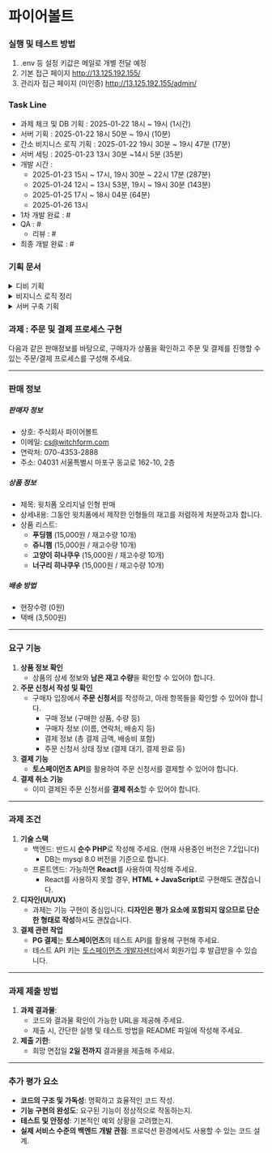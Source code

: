 # 파이어볼트

### 실행 및 테스트 방법
1. .env 등 설정 키값은 메일로 개별 전달 예정
2. 기본 접근 페이지 http://13.125.192.155/
3. 관리자 접근 페이지 (미인증) http://13.125.192.155/admin/

### Task Line
- 과제 체크 및 DB 기획 : 2025-01-22 18시 ~ 19시 (1시간)
- 서버 기획 : 2025-01-22 18시 50분 ~ 19시 (10분)
- 간소 비지니스 로직 기획 : 2025-01-22 19시 30분 ~ 19시 47분 (17분)
- 서버 세팅 : 2025-01-23 13시 30분 ~14시 5분 (35분)
- 개발 시간 : 
  - 2025-01-23 15시 ~ 17시, 19시 30분 ~ 22시 17분 (287분)
  - 2025-01-24 12시 ~ 13시 53분, 19시 ~ 19시 30분 (143분)
  - 2025-01-25 17시 ~ 18시 04분 (64분)
  - 2025-01-26 13시 
- 1차 개발 완료 : #
- QA : #
    - 리뷰 : #
- 최종 개발 완료 : #


### 기획 문서
<details><summary>디비 기획
</summary>

- 업체 Table : **companies**
    1. id
    2. 상호명 : name
    3. 이메일 : email
    4. 연락처 : contact
    5. 우편번호 : postal_code
    6. 주소 : address
    7. 등록 시간 : created_dt
    8. 수정 시간 : updated_dt
    - SQL Table

        ```sql
        CREATE TABLE companies (
            id INT AUTO_INCREMENT PRIMARY KEY,
            name VARCHAR(100) NOT NULL,
            email VARCHAR(100) NOT NULL,
            contact VARCHAR(20) NOT NULL,
            postal_code VARCHAR(10),
            address TEXT NOT NULL,
            created_dt DATETIME DEFAULT CURRENT_TIMESTAMP,
            updated_dt DATETIME DEFAULT CURRENT_TIMESTAMP ON UPDATE CURRENT_TIMESTAMP
        );
        ```


---

- 상품 게시 Table : **posts**
    1. id
    2. 업체 id : company_id
    3. 제목 : title
    4. 상세 내용 : content
    5. 등록 시간 : created_dt
    6. 수정 시간 : updated_dt
    - SQL Table

        ```sql
        CREATE TABLE posts (
            id INT AUTO_INCREMENT PRIMARY KEY,
            company_id INT NOT NULL,
            title VARCHAR(200) NOT NULL,
            content TEXT,
            created_dt DATETIME DEFAULT CURRENT_TIMESTAMP,
            updated_dt DATETIME DEFAULT CURRENT_TIMESTAMP ON UPDATE CURRENT_TIMESTAMP,
            FOREIGN KEY (company_id) REFERENCES companies(id)
        );
        ```

- 상품 Table : **products**
    1. id
    2. 업체 id : company_id
    3. 상품명 : name
    4. 가격 : price
    5. 할인된 가격 : discounted_price
    6. 할인 표출 형태 (- or %) : discount_format
    7. 등록 시간 : created_dt
    8. 수정 시간 : updated_dt
    - SQL Table

        ```sql
        CREATE TABLE products (
            id INT AUTO_INCREMENT PRIMARY KEY,
            company_id INT NOT NULL,
            name VARCHAR(100) NOT NULL,
            price INT NOT NULL,
            discounted_price INT,
            discount_format VARCHAR(10),
            created_dt DATETIME DEFAULT CURRENT_TIMESTAMP,
            updated_dt DATETIME DEFAULT CURRENT_TIMESTAMP ON UPDATE CURRENT_TIMESTAMP,
            FOREIGN KEY (company_id) REFERENCES companies(id)
        );
        ```

    - 재고 Table : **product_inventories**
        1. id
        2. 상품 id
        3. 업체 id : company_id
        4. 총 재고 : total_inventory
        5. 현재 재고 : current_inventory
        6. 등록 시간 : created_dt
        7. 수정 시간 : updated_dt
        - SQL Table

            ```sql
            CREATE TABLE product_inventories (
                id INT AUTO_INCREMENT PRIMARY KEY,
                product_id INT NOT NULL,
                company_id INT NOT NULL,
                total_inventory INT NOT NULL DEFAULT 0,
                current_inventory INT NOT NULL DEFAULT 0,
                created_dt DATETIME DEFAULT CURRENT_TIMESTAMP,
                updated_dt DATETIME DEFAULT CURRENT_TIMESTAMP ON UPDATE CURRENT_TIMESTAMP,
                FOREIGN KEY (product_id) REFERENCES products(id),
                FOREIGN KEY (company_id) REFERENCES companies(id)
            );
            ```

- 게시 ↔ 상품 연관 Table : **post_products**
    1. id
    2. 업체 id : company_id
    3. 게시 id : post_id
    4. 상품 id : product_id
    5. post 내 판매 가능 최대 상품 수 (재고와 별개) : posted_inventory
    6. 등록 시간 : created_dt
    7. 수정 시간 : updated_dt
    - SQL Table

        ```sql
        CREATE TABLE post_products (
            id INT AUTO_INCREMENT PRIMARY KEY,
            company_id INT NOT NULL,
            post_id INT NOT NULL,
            product_id INT NOT NULL,
            posted_inventory INT NOT NULL DEFAULT 0,
            created_dt DATETIME DEFAULT CURRENT_TIMESTAMP,
            updated_dt DATETIME DEFAULT CURRENT_TIMESTAMP ON UPDATE CURRENT_TIMESTAMP,
            FOREIGN KEY (company_id) REFERENCES companies(id),
            FOREIGN KEY (post_id) REFERENCES posts(id),
            FOREIGN KEY (product_id) REFERENCES products(id)
        );
        ```

- 게시 ↔ 배송 연관 Table: **post_delivery**
    1. id
    2. 업체 id : company_id
    3. 게시 id : post_id
    4. 현장 수령 비용 : pickup_cost : null의 경우 사용 불가
    5. 택배 배송 비용 : delivery_cost : null의 경우 사용 불가
    6. 특정 결제 금액부터의 배송 비용 : free_delivery_amount : null의 경우 사용 불가
    7. 이외 배송 방법 : extra_delivery_method  : null의 경우 사용 불가
    8. 이외 배송 방법 비용 :  extra_delivery_cost  : null의 경우 사용 불가
    9. 등록 시간 : created_dt
    10. 수정 시간 : updated_dt
    - SQL Table

        ```sql
        CREATE TABLE post_delivery (
        id INT AUTO_INCREMENT PRIMARY KEY,
        company_id INT NOT NULL,
        post_id INT NOT NULL,
        pickup_cost INT DEFAULT NULL,
        delivery_cost INT DEFAULT 3500,
        free_delivery_amount INT DEFAULT NULL,
        extra_delivery_method VARCHAR(50),
        extra_delivery_cost INT DEFAULT NULL,
        created_dt DATETIME DEFAULT CURRENT_TIMESTAMP,
        updated_dt DATETIME DEFAULT CURRENT_TIMESTAMP ON UPDATE CURRENT_TIMESTAMP,
        FOREIGN KEY (company_id) REFERENCES companies(id),
        FOREIGN KEY (post_id) REFERENCES posts(id)
        );
        ```


---

- 주문 Table : **orders**
    1. id
    2. 업체 id : company_id
    3. 게시 id : post_id
    4. 주문 번호 : order_number : 년월일His+user_id(더미값)+랜덤숫자(4자)
    5. 구매자명 : customer_name
    6. 구매자 이메일 : customer_email
    7. 구매자 연락처 : customer_phone
    8. 배송 방법 : delivery_type
    9. 배송비 : delivery_cost
    10. 우편번호 : postal_code
    11. 주소 : address
    12. 총 결제 금액 : total_amount
    13. 주문 상태 : status (ENUM - pending, paid, cancelled, completed)
    14. 등록 시간 : created_dt
    15. 수정 시간 : updated_dt
    - SQL Table

        ```sql
        CREATE TABLE orders (
            id INT AUTO_INCREMENT PRIMARY KEY,
            company_id INT NOT NULL,
            post_id INT NOT NULL,
            order_number VARCHAR(20) NOT NULL,
            customer_name VARCHAR(50) NOT NULL,
            customer_email VARCHAR(100),
            customer_phone VARCHAR(20) NOT NULL,
            delivery_type VARCHAR(20) NOT NULL,
            delivery_cost INT DEFAULT 0,
            postal_code VARCHAR(10),
            address TEXT,
            total_amount INT NOT NULL,
            order_status ENUM('pending', 'paid', 'cancelled', 'completed') DEFAULT 'pending',
            created_dt DATETIME DEFAULT CURRENT_TIMESTAMP,
            updated_dt DATETIME DEFAULT CURRENT_TIMESTAMP ON UPDATE CURRENT_TIMESTAMP,
            FOREIGN KEY (company_id) REFERENCES companies(id),
            FOREIGN KEY (post_id) REFERENCES posts(id)
        );
        ```

- 주문 ↔ 상품 연관 Table: **order_products**
    1. id
    2. 게시 id : post_id
    3. 주문 id : order_id
    4. 상품 id : product_id
    5. 수량 : quantity
    6. 구매 당시 가격 : price
    7. 등록 시간 : created_dt
    - SQL Table

        ```sql
        CREATE TABLE order_items (
            id INT AUTO_INCREMENT PRIMARY KEY,
            post_id INT NOT NULL,
            order_id INT NOT NULL,
            product_id INT NOT NULL,
            quantity INT NOT NULL,
            price INT NOT NULL,
            created_dt DATETIME DEFAULT CURRENT_TIMESTAMP,
            FOREIGN KEY (post_id) REFERENCES posts(id),
            FOREIGN KEY (order_id) REFERENCES orders(id),
            FOREIGN KEY (product_id) REFERENCES products(id)
        );
        ```

- 결제 정보 Table: **payments**
    1. id : 토스 페이먼트 결제 키값으로 활용
    2. 주문 id : order_id
    3. 결제 관련 정보 저장 : mid
    4. 결제 방식 : payment_type
    5. 결제 금액 : amount
    6. 취소 금액 : cancelled_amount
    7. tax 금액 : tax_amount
    8. 결제 상태 : status (ENUM - ready, paid, cancelled, failed)
    9. 결제 완료 시간 : paid_at
    10. 결제 취소 시간 : cancelled_at
    11. 취소 사유 : cancel_reason
    12. 실패 사유 : fail_reason
    13. 등록 시간 : created_dt
    14. 수정 시간 : updated_dt
    - SQL Table

        ```sql
        
        CREATE TABLE payments (
            id INT AUTO_INCREMENT PRIMARY KEY,
            order_id INT NOT NULL,
            mid VARCHAR(100) DEFAULT NULL COMMENT '결제 관련 id',
            payment_type VARCHAR(50) NOT NULL,
            amount INT NOT NULL,
            cancelled_amount INT DEFAULT NULL,
            tax_amount INT DEFAULT NULL,
            status ENUM('ready', 'paid', 'cancelled', 'failed') DEFAULT 'ready',
            paid_at DATETIME DEFAULT NULL,
            cancelled_at DATETIME DEFAULT NULL,
            cancel_reason TEXT DEFAULT NULL,
            fail_reason TEXT DEFAULT NULL,
            created_dt DATETIME DEFAULT CURRENT_TIMESTAMP,
            updated_dt DATETIME DEFAULT CURRENT_TIMESTAMP ON UPDATE CURRENT_TIMESTAMP,
            FOREIGN KEY (order_id) REFERENCES orders(id)
        );
        ```

    - 이외 카드 정보등 미저장
</details>



<details><summary>비지니스 로직 정리
</summary>

1. 상품 목록 페이지
    1. posts와 연관 products 정보를 간소하게 표출
        1. 상품명
        2. 재고
        3. 개당 금액
    2. 선택하여 상세 접근
    3. 품절 표기
2. 상품 상세 페이지
    1. posts 정보 표출
    2. products 리스트 표출
        1. 상품 선택 및 요금 계산
        2. 주문하기 처리
3. 주문 처리 페이지
    1. 주문 처리
        1. 재고 감소
    2. 주문 내용 표출
    3. 결제 방법 선택
    4. 결제하기 처리
4. 토스 페이먼츠 결제 처리
    1. 토스 api 활용
5. 결제 결과 페이지
    1. 실패 시 재고 증가
6. 주문 리스트 페이지(전체 표출)
    1. 주문, 결제 리스트 및 데이터 표출
        1. 상태 표시
        2. 결제, 주문 정보 표출
    2. 결제 취소하기 기능 처리
</details>


<details><summary>서버 구축 기획
</summary>

- AWS 사용
    - Amazon linux2 AMI 사용
        - t2.micro 프리티어

        ```bash
        # 시스템 업데이트
        sudo yum update -y
        
        # PHP 7.2 설치
        sudo amazon-linux-extras install -y php7.2
        
        # PHP 필수 모듈 설치
        sudo yum install php php-cli php-common php-dba php-gd php-json php-mbstring php-mysqlnd php-opcache php-xml php-soap
        ```

    - RDS
        - mysql 8.0 사용
            - db.t2.micro 사용
    - S3 (미사용)
        - 상품 이미지 필요 시 저장
</details>





### 과제 : 주문 및 결제 프로세스 구현
다음과 같은 판매정보를 바탕으로, 구매자가 상품을 확인하고 주문 및 결제를 진행할 수 있는 주문/결제 프로세스를 구성해 주세요.

---
### 판매 정보
##### **판매자 정보**
- 상호: 주식회사 파이어볼트
- 이메일: cs@witchform.com
- 연락처: 070-4353-2888
- 주소: 04031 서울특별시 마포구 동교로 162-10, 2층

##### **상품 정보**
- 제목: 윗치폼 오리지널 인형 판매
- 상세내용: 그동안 윗치폼에서 제작한 인형들의 재고를 저렴하게 처분하고자 합니다.
- 상품 리스트:
    - **푸딩햄** (15,000원 / 재고수량 10개)
    - **쥬니햄** (15,000원 / 재고수량 10개)
    - **고양이 히나쿠우** (15,000원 / 재고수량 10개)
    - **너구리 히나쿠우** (15,000원 / 재고수량 10개)

##### **배송 방법**
- 현장수령 (0원)
- 택배 (3,500원)
---

### **요구 기능**

1. **상품 정보 확인**
    - 상품의 상세 정보와 **남은 재고 수량**을 확인할 수 있어야 합니다.
2. **주문 신청서 작성 및 확인**
    - 구매자 입장에서 **주문 신청서**를 작성하고, 아래 항목들을 확인할 수 있어야 합니다.
        - 구매 정보 (구매한 상품, 수량 등)
        - 구매자 정보 (이름, 연락처, 배송지 등)
        - 결제 정보 (총 결제 금액, 배송비 포함)
        - 주문 신청서 상태 정보 (결제 대기, 결제 완료 등)
3. **결제 기능**
    - **토스페이먼츠 API**를 활용하여 주문 신청서를 결제할 수 있어야 합니다.
4. **결제 취소 기능**
    - 이미 결제된 주문 신청서를 **결제 취소**할 수 있어야 합니다.

---

### **과제 조건**

1. **기술 스택**
    - 백엔드: 반드시 **순수 PHP**로 작성해 주세요. (현재 사용중인 버전은 7.2입니다)
        - DB는 mysql 8.0 버전을 기준으로 합니다.
    - 프론트엔드: 가능하면 **React**를 사용하여 작성해 주세요.
        - React를 사용하지 못할 경우, **HTML + JavaScript**로 구현해도 괜찮습니다.
2. **디자인(UI/UX)**
    - 과제는 기능 구현이 중심입니다. **디자인은 평가 요소에 포함되지 않으므로 단순한 형태로 작성**하셔도 괜찮습니다.
3. **결제 관련 작업**
    - **PG 결제**는 **토스페이먼츠**의 테스트 API를 활용해 구현해 주세요.
    - 테스트 API 키는 [토스페이먼츠 개발자센터](https://developers.tosspayments.com/)에서 회원가입 후 발급받을 수 있습니다.

---

### **과제 제출 방법**

1. **과제 결과물**:
    - 코드와 결과물 확인이 가능한 URL을 제공해 주세요.
    - 제출 시, 간단한 실행 및 테스트 방법을 README 파일에 작성해 주세요.
2. **제출 기한**:
    - 희망 면접일 **2일 전까지** 결과물을 제출해 주세요.

---

### **추가 평가 요소**

- **코드의 구조 및 가독성**: 명확하고 효율적인 코드 작성.
- **기능 구현의 완성도**: 요구된 기능이 정상적으로 작동하는지.
- **테스트 및 안정성**: 기본적인 예외 상황을 고려했는지.
- **실제 서비스 수준의 백엔드 개발 관점**: 프로덕션 환경에서도 사용할 수 있는 코드 설계.